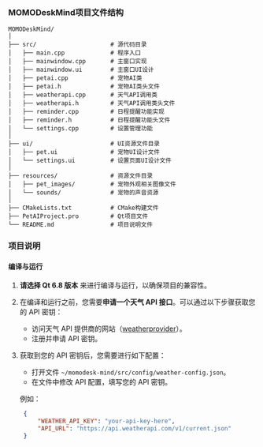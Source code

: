 ### MOMODeskMind项目文件结构
```
MOMODeskMind/
│
├── src/                     # 源代码目录
│   ├── main.cpp             # 程序入口
│   ├── mainwindow.cpp       # 主窗口实现
│   ├── mainwindow.ui        # 主窗口UI设计
│   ├── petai.cpp            # 宠物AI类
│   ├── petai.h              # 宠物AI类头文件
│   ├── weatherapi.cpp       # 天气API调用类
│   ├── weatherapi.h         # 天气API调用类头文件
│   ├── reminder.cpp         # 日程提醒功能实现
│   ├── reminder.h           # 日程提醒功能头文件
│   └── settings.cpp         # 设置管理功能
│
├── ui/                      # UI资源文件目录
│   ├── pet.ui               # 宠物UI设计文件
│   └── settings.ui          # 设置页面UI设计文件
│
├── resources/               # 资源文件目录
│   ├── pet_images/          # 宠物外观相关图像文件
│   └── sounds/              # 宠物的声音资源
│
├── CMakeLists.txt           # CMake构建文件
├── PetAIProject.pro         # Qt项目文件
└── README.md                # 项目说明文件
```
### 项目说明

#### 编译与运行

1. **请选择 Qt 6.8 版本** 来进行编译与运行，以确保项目的兼容性。

2. 在编译和运行之前，您需要**申请一个天气 API 接口**。可以通过以下步骤获取您的 API 密钥：

   - 访问天气 API 提供商的网站（[weatherprovider](https://api.weatherprovider.com)）。
   - 注册并申请 API 密钥。

3. 获取到您的 API 密钥后，您需要进行如下配置：

   - 打开文件 `~/momodesk-mind/src/config/weather-config.json`。
   - 在文件中修改 API 配置，填写您的 API 密钥。

   例如：

   ```json
    {
        "WEATHER_API_KEY": "your-api-key-here",
        "API_URL": "https://api.weatherapi.com/v1/current.json"
    }
    ```
